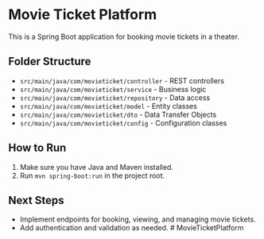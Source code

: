 # Movie Ticket Platform

This is a Spring Boot application for booking movie tickets in a theater.

## Folder Structure
- `src/main/java/com/movieticket/controller` - REST controllers
- `src/main/java/com/movieticket/service` - Business logic
- `src/main/java/com/movieticket/repository` - Data access
- `src/main/java/com/movieticket/model` - Entity classes
- `src/main/java/com/movieticket/dto` - Data Transfer Objects
- `src/main/java/com/movieticket/config` - Configuration classes

## How to Run
1. Make sure you have Java and Maven installed.
2. Run `mvn spring-boot:run` in the project root.

## Next Steps
- Implement endpoints for booking, viewing, and managing movie tickets.
- Add authentication and validation as needed.
#   M o v i e T i c k e t P l a t f o r m  
 